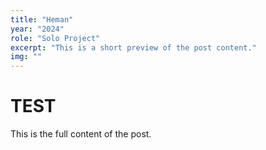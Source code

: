 ```yaml
---
title: "Heman"
year: "2024"
role: "Solo Project"
excerpt: "This is a short preview of the post content."
img: ""
---
```


# TEST

This is the full content of the post.